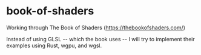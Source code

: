 # book-of-shaders
Working through The Book of Shaders (https://thebookofshaders.com/)

Instead of using GLSL -- which the book uses -- I will try to implement their examples using Rust, wgpu, and wgsl.
